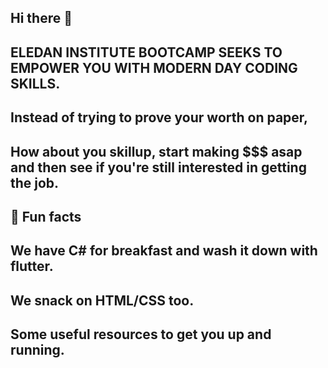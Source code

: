 ## Hi there 👋

## ELEDAN INSTITUTE BOOTCAMP SEEKS TO EMPOWER YOU WITH MODERN DAY CODING SKILLS.

## Instead of trying to prove your worth on paper,
## How about you skillup, start making $$$ asap and then see if you're still interested in getting the job.

## 🍿 Fun facts

## We have C# for breakfast and wash it down with flutter.

## We snack on HTML/CSS too.

## Some useful resources to get you up and running.


<!--

**Here are some ideas to get you started:**

🙋‍♀️ A short introduction - what is your organization all about?
🌈 Contribution guidelines - how can the community get involved?
👩‍💻 Useful resources - where can the community find your docs? Is there anything else the community should know?
🍿 Fun facts - what does your team eat for breakfast?
🧙 Remember, you can do mighty things with the power of [Markdown](https://docs.github.com/github/writing-on-github/getting-started-with-writing-and-formatting-on-github/basic-writing-and-formatting-syntax)
-->
